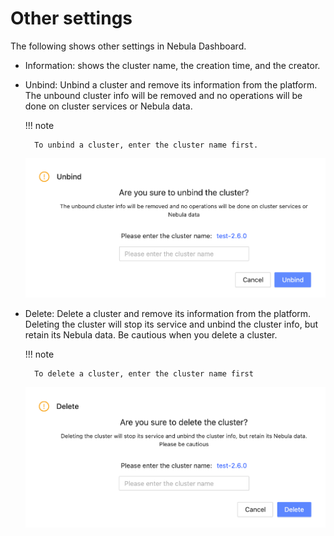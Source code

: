 # Other settings

The following shows other settings in Nebula Dashboard.

- Information: shows the cluster name, the creation time, and the creator.

- Unbind: Unbind a cluster and remove its information from the platform. The unbound cluster info will be removed and no operations will be done on cluster services or Nebula data.

  !!! note

        To unbind a cluster, enter the cluster name first.

  ![Unbind](../figs/ds-019.png)

- Delete: Delete a cluster and remove its information from the platform. Deleting the cluster will stop its service and unbind the cluster info, but retain its Nebula data. Be cautious when you delete a cluster.

  !!! note

        To delete a cluster, enter the cluster name first

  ![Delete](../figs/ds-020.png)
